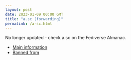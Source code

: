 ```yaml
---
layout: post
date: 2023-01-09 00:00 GMT
title: "a.sc (forwarding)"
permalink: /a-sc.html
---
```


No longer updated - check a.sc on the Fediverse Almanac.

* [Main information](https://www.fediversealmanac.com/api/v1/instances/a.sc)
* [Banned from](https://www.fediversealmanac.com/api/v1/instances/a.sc/banned_from)

